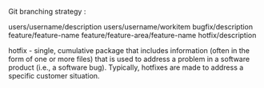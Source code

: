
Git branching strategy :

users/username/description
users/username/workitem
bugfix/description
feature/feature-name
feature/feature-area/feature-name
hotfix/description

hotfix - single, cumulative package that includes information (often in the form of one or more files) that is used to address a problem in a software product (i.e., a software bug). Typically, hotfixes are made to address a specific customer situation.

